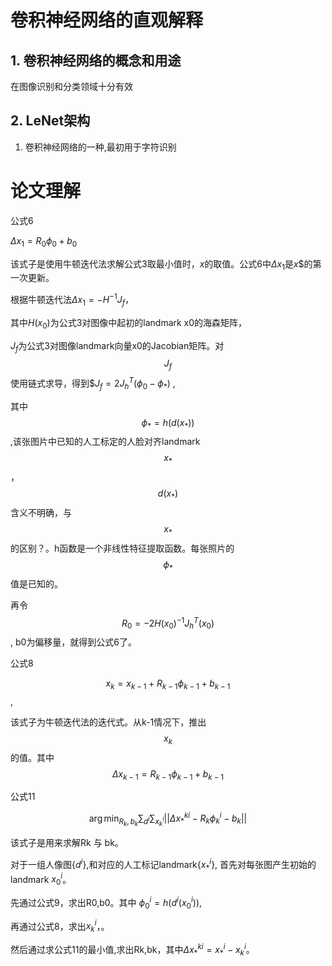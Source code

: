 # 卷积神经网络的直观解释

## 1. 卷积神经网络的概念和用途
在图像识别和分类领域十分有效

## 2. LeNet架构

1. 卷积神经网络的一种,最初用于字符识别

# 论文理解
公式6

$\Delta x_{1} = R_{0}\phi_{0}+b_{0}$

该式子是使用牛顿迭代法求解公式3取最小值时，$x$的取值。公式6中$\Delta x_{1}$是$x$$的第一次更新。

根据牛顿迭代法$\Delta x_{1} =-H^{-1}J_f$，

其中$H(x_0)$为公式3对图像中起初的landmark x0的海森矩阵，

$J_f$为公式3对图像landmark向量x0的Jacobian矩阵。对$$J_f$$使用链式求导，得到$$J_f = 2J^T_h(\phi_{0}-\phi_*)$ ,

其中$$\phi_*=h(d(x_*))$$,该张图片中已知的人工标定的人脸对齐landmark $$x_*$$，$$d(x_*)$$含义不明确，与$$x_*$$的区别？。h函数是一个非线性特征提取函数。每张照片的$$\phi_*$$ 值是已知的。

再令$$R_{0} = -2H(x_0)^{-1}J^{T}_h(x_0)$$,  b0为偏移量，就得到公式6了。



公式8

$$x_k = x_{k-1}+R_{k-1}\phi_{k-1}+b_{k-1}$$,

该式子为牛顿迭代法的迭代式。从k-1情况下，推出$$x_k$$的值。其中$$\Delta x_{k-1}=R_{k-1}\phi_{k-1}+b_{k-1}$$



公式11

$$\arg \min_{R_k, b_k} \sum_{d^i} \sum_{x^i_k} || \Delta x^{ki}_* - R_k\phi^i_k - b_k||$$

该式子是用来求解Rk 与 bk。

对于一组人像图{${d^i}$},和对应的人工标记landmark{$x^i_*$}, 首先对每张图产生初始的landmark $x^{i}_0$。

先通过公式9，求出R0,b0。其中 $\phi^{i}_0 = h(d^i(x^i_0 ))$, 

再通过公式8，求出$x^i_k$，。

然后通过求公式11的最小值,求出Rk,bk，其中$\Delta x^{ki}_* = x^i_*-x^i_k$。
